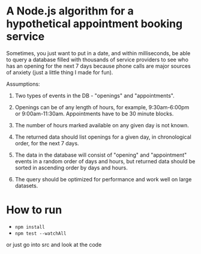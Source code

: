 # A Node.js algorithm for a hypothetical appointment booking service

Sometimes, you just want to put in a date, and within milliseconds, be able to query a database filled with thousands of service providers to see who has an opening for the next 7 days because phone calls are major sources of anxiety (just a little thing I made for fun).

Assumptions:

1. Two types of events in the DB - "openings" and "appointments".

2. Openings can be of any length of hours, for example, 9:30am-6:00pm or 9:00am-11:30am. Appointments have to be 30 minute blocks.

3. The number of hours marked available on any given day is not known.

4. The returned data should list openings for a given day, in chronological order, for the next 7 days.

5. The data in the database will consist of "opening" and "appointment" events in a random order of days and hours, but returned data should be sorted in ascending order by days and hours.

6. The query should be optimized for performance and work well on large datasets.

# How to run

- `npm install`
- `npm test --watchAll`

or just go into src and look at the code





